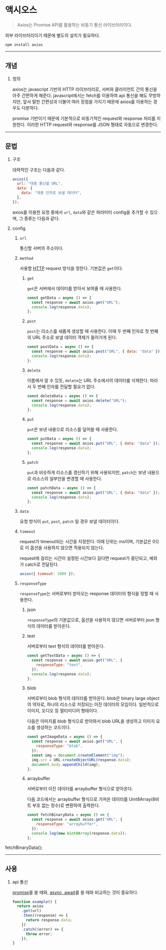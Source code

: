 # 액시오스

> Axios는 Promise API를 활용하는 비동기 통신 라이브러리이다.

외부 라이브러리이기 때문에 별도의 설치가 필요하다.

```shell
npm install axios
```

---

## 개념

1. 정의

   axios는 javascript 기반의 HTTP 라이브러리로, 서버와 클라이언트 간의 통신을 아주 간편하게 해준다. javascript에서는 fetch를 이용하여 api 통신을 해도 무방하지만, 앞서 말한 간편성과 더불어 여러 장점을 가지기 때문에 axios를 이용하는 경우도 다분하다.

   promise 기반이기 때문에 기본적으로 비동기적인 request와 response 처리를 지원한다. 이러한 HTTP request와 response를 JSON 형태로 자동으로 변경한다.

---

## 문법

1. 구조

   대략적인 구조는 다음과 같다.

   ```javascript
   axios({
     url: "대충 통신할 URL",
     data: {
       data: "대충 인자로 보낼 데이터",
     },
   });
   ```

   axios를 이용한 요청 중에서 `url`, `data`와 같은 파라미터 config을 추가할 수 있으며, 그 종류는 다음과 같다.

2. config

   1. `url`

      통신할 서버의 주소이다.

   1. `method`

      사용할 [HTTP](https://github.com/976520/TIL/blob/main/network/HTTP%EC%99%80%20%ED%94%84%EB%A1%9C%ED%86%A0%EC%BD%9C.md) request 방식을 정한다. 기본값은 `get`이다.

      1. `get`

         `get`은 서버에서 데이터를 받아서 보여줄 때 사용한다.

         ```javascript
         const getData = async () => {
           const response = await axios.get("URL");
           console.log(response.data);
         };
         ```

      2. `post`

         `post`는 리소스를 새롭게 생성할 때 사용한다. 이때 두 번째 인자로 첫 번째의 URL 주소로 보낼 데이터 객체가 들어가게 된다.

         ```javascript
         const postData = async () => {
           const response = await axios.post("URL", { data: "data" });
           console.log(response.data);
         };
         ```

      3. `delete`

         이름에서 알 수 있듯, `delete`는 URL 주소에서의 데이터를 삭제한다. 따라서 두 번째 인자를 전달할 필요가 없다.

         ```javascript
         const deleteData = async () => {
           const response = await axios.delete("URL");
           console.log(response.data);
         };
         ```

      4. `put`

         `put`은 보낸 내용으로 리소스를 덮어쓸 때 사용한다.

         ```javascript
         const putData = async () => {
           const response = await axios.put("URL", { data: "data" });
           console.log(response.data);
         };
         ```

      5. `patch`

         `put`과 비슷하게 리소스를 갱신하기 위해 사용되지만, `patch`는 보낸 내용으로 리소스의 일부만을 변경할 때 사용한다.

         ```javascript
         const patchData = async () => {
           const response = await axios.put("URL", { data: "data" });
           console.log(response.data);
         };
         ```

   1. `data`

      요청 방식이 `put`, `post`, `patch` 일 경우 보낼 데이터이다.

   1. `timeout`

      request가 timeout되는 시간을 지정한다. 이때 단위는 ms이며, 기본값은 0으로 이 옵션을 사용하지 않으면 적용되지 않는다.

      request에 걸리는 시간이 설정된 시간보다 길다면 request가 중단되고, 예외가 catch로 전달된다.

      ```javascript
      axios({ timeout: 5000 });
      ```

   1. `responseType`

      `responseType`는 서버로부터 받아오는 response 데이터의 형식을 정할 때 사용한다.

      1. json

         `responseType`의 기본값으로, 옵션을 사용하지 않으면 서버로부터 json 형식의 데이터를 받아온다.

      2. text

         서버로부터 text 형식의 데이터를 받아온다.

         ```javascript
         const getTextData = async () => {
           const response = await axios.get("URL", {
             responseType: "text",
           });
           console.log(response.data);
         };
         ```

      3. blob

         서버로부터 blob 형식의 데이터를 받아온다. blob은 binary large object의 약자로, 하나의 리소스로 저장되는 이진 데이터의 모임이다. 일반적으로 이미지, 오디오 등 멀티미디어 형태이다.

         다음은 이미지를 blob 형식으로 받아와서 blob URL을 생성하고 이미지 요소를 생성하는 코드이다.

         ```javascript
         const getImageData = async () => {
           const response = await axios.get("URL", {
             responseType: "blob",
           });
           const img = document.createElement("img");
           img.src = URL.createObjectURL(response.data);
           document.body.appendChild(img);
         };
         ```

      4. arraybuffer

         서버로부터 이진 데이터를 arraybuffer 형식으로 받아온다.

         다음 코드에서는 arraybuffer 형식으로 가져온 데이터를 Uint8Array(8비트 부호 없는 정수)로 변환하여 출력한다.

         ```javascript
         const fetchBinaryData = async () => {
           const response = await axios.get("URL", {
             responseType: "arraybuffer",
           });
           console.log(new Uint8Array(response.data));
         };
         ```

fetchBinaryData();

---

## 사용

1. api 통신

   [promise](https://github.com/976520/TIL/blob/main/javascript/promise.md)를 쓸 때와, [async, await](https://github.com/976520/TIL/blob/main/javascript/async%2C%20await.md)를 쓸 때와 비교하는 것이 중요하다.

   ```javascript
   function example() {
     return axios
       .get(url)
       .then((response) => {
         return response.data;
       })
       .catch((error) => {
         throw error;
       });
   }
   ```
